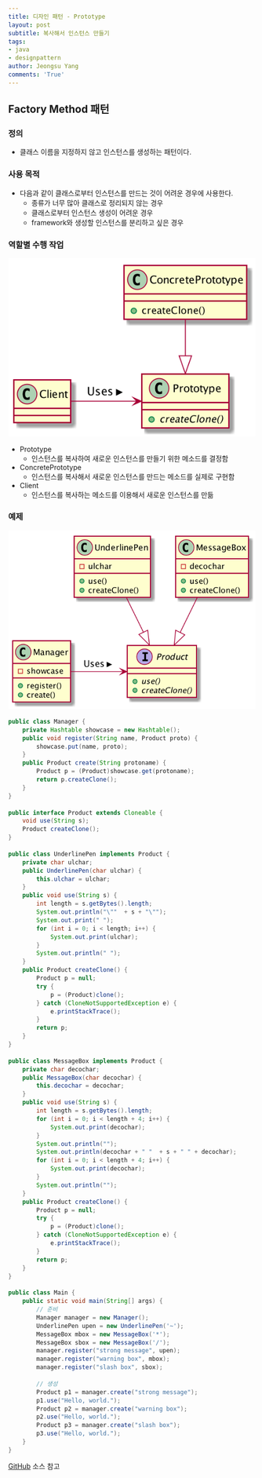 ```yaml
---
title: 디자인 패턴 - Prototype
layout: post
subtitle: 복사해서 인스턴스 만들기
tags:
- java
- designpattern
author: Jeongsu Yang
comments: 'True'
---
```


## Factory Method 패턴

### 정의

* 클래스 이름을 지정하지 않고 인스턴스를 생성하는 패턴이다.

### 사용 목적

* 다음과 같이 클래스로부터 인스턴스를 만드는 것이 어려운 경우에 사용한다.
  * 종류가 너무 많아 클래스로 정리되지 않는 경우
  * 클래스로부터 인스턴스 생성이 어려운 경우
  * framework와 생성할 인스턴스를 분리하고 싶은 경우

### 역할별 수행 작업

![Prototype](/assets/post/designpattern/Prototype.png)

* Prototype
  * 인스턴스를 복사하여 새로운 인스턴스를 만들기 위한 메소드를 결정함
* ConcretePrototype
  * 인스턴스를 복사해서 새로운 인스턴스를 만드는 메소드를 실제로 구현함
* Client
  * 인스턴스를 복사하는 메소드를 이용해서 새로운 인스턴스를 만듦

### 예제

![PrototypeExample](/assets/post/designpattern/PrototypeExample.png)

```java
public class Manager {
    private Hashtable showcase = new Hashtable();
    public void register(String name, Product proto) {
        showcase.put(name, proto);
    }
    public Product create(String protoname) {
        Product p = (Product)showcase.get(protoname);
        return p.createClone();
    }
}

public interface Product extends Cloneable {
    void use(String s);
    Product createClone();
}

public class UnderlinePen implements Product {
    private char ulchar;
    public UnderlinePen(char ulchar) {
        this.ulchar = ulchar;
    }
    public void use(String s) {
        int length = s.getBytes().length;
        System.out.println("\""  + s + "\"");
        System.out.print(" ");
        for (int i = 0; i < length; i++) {
            System.out.print(ulchar);
        }
        System.out.println(" ");
    }
    public Product createClone() {
        Product p = null;
        try {
            p = (Product)clone();
        } catch (CloneNotSupportedException e) {
            e.printStackTrace();
        }
        return p;
    }
}

public class MessageBox implements Product {
    private char decochar;
    public MessageBox(char decochar) {
        this.decochar = decochar;
    }
    public void use(String s) {
        int length = s.getBytes().length;
        for (int i = 0; i < length + 4; i++) {
            System.out.print(decochar);
        }
        System.out.println("");
        System.out.println(decochar + " "  + s + " " + decochar);
        for (int i = 0; i < length + 4; i++) {
            System.out.print(decochar);
        }
        System.out.println("");
    }
    public Product createClone() {
        Product p = null;
        try {
            p = (Product)clone();
        } catch (CloneNotSupportedException e) {
            e.printStackTrace();
        }
        return p;
    }
}

public class Main {
    public static void main(String[] args) {
        // 준비
        Manager manager = new Manager();
        UnderlinePen upen = new UnderlinePen('~');
        MessageBox mbox = new MessageBox('*');
        MessageBox sbox = new MessageBox('/');
        manager.register("strong message", upen);
        manager.register("warning box", mbox);
        manager.register("slash box", sbox);

        // 생성
        Product p1 = manager.create("strong message");
        p1.use("Hello, world.");
        Product p2 = manager.create("warning box");
        p2.use("Hello, world.");
        Product p3 = manager.create("slash box");
        p3.use("Hello, world.");
    }
}
```

[GitHub](https://github.com/jsyang-dev/study-designpattern/tree/master/src/me/study/pattern/prototype/example) 소스 참고
